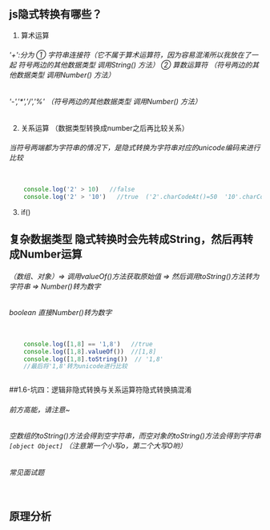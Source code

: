 ## js隐式转换有哪些？

1. 算术运算

###### '+':分为 ① 字符串连接符（它不属于算术运算符，因为容易混淆所以我放在了一起 符号两边的其他数据类型 调用String() 方法） ② 算数运算符 （符号两边的其他数据类型 调用Number() 方法）

###### '-','\*','/','%' （符号两边的其他数据类型 调用Number() 方法）

2. 关系运算  （数据类型转换成number之后再比较关系）

###### 当符号两端都为字符串的情况下，是隐式转换为字符串对应的unicode编码来进行比较

```javascript

	console.log('2' > 10)   //false
	console.log('2' > '10')   //true  ('2'.charCodeAt()=50  '10'.charCodeAt()=49)

```

3. if()









## 复杂数据类型  隐式转换时会先转成String，然后再转成Number运算

###### （数组、对象）=> 调用valueOf()方法获取原始值 => 然后调用toString()方法转为字符串 => Number()转为数字

###### boolean 直接Number()转为数字

```javascript

	console.log([1,8] == '1,8')   //true
	console.log([1,8].valueOf())  //[1,8]
	console.log([1,8].toString())  // '1,8'
	//最后将'1,8'转为unicode进行比较

```

<img src="images/yszh1.jpg" alt="">








##1.6-坑四：逻辑非隐式转换与关系运算符隐式转换搞混淆

###### 前方高能，请注意~

###### 空数组的toString()方法会得到空字符串，而空对象的toString()方法会得到字符串`[object Object]` （注意第一个小写o，第二个大写O哟）

###### 常见面试题


<img src="images/yszh2.jpg" alt="">





## 原理分析

<img src="images/yszh3.jpg" alt="">
<img src="images/yszh4.jpg" alt="">
<img src="images/yszh5.jpg" alt="">
<img src="images/yszh6.jpg" alt="">
<img src="images/yszh7.jpg" alt="">



